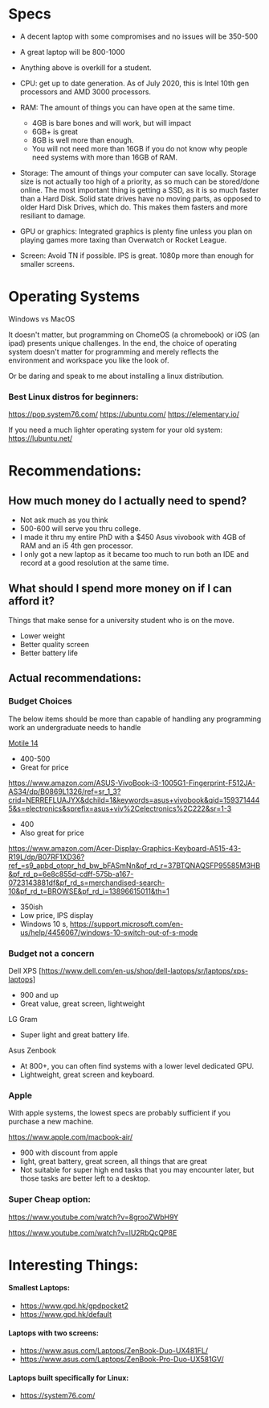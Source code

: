 # Specs 
- A decent laptop with some compromises and no issues will be 350-500
- A great laptop will be 800-1000
- Anything above is overkill for a student.



- CPU: get up to date generation.  As of July 2020, this is Intel 10th gen processors and AMD 3000 processors. 
- RAM: The amount of things you can have open at the same time.
    - 4GB is bare bones and will work, but will impact 
    - 6GB+ is great
    - 8GB is well more than enough.
    - You will not need more than 16GB if you do not know why people need systems with more than 16GB of RAM.

- Storage: The amount of things your computer can save locally. Storage size is not actually too high of a priority,  as so much can be stored/done online.  The most important thing is getting a SSD, as it is so much faster than a Hard Disk.
Solid state drives have no moving parts, as opposed to older Hard Disk Drives, which do.
This makes them fasters and more resiliant to damage.
 
 

- GPU or graphics: Integrated graphics is plenty fine unless you plan on playing games more taxing than Overwatch or Rocket League.


- Screen: Avoid TN if possible.  IPS is great. 1080p more than enough for smaller screens.

# Operating Systems
Windows vs MacOS

It doesn't matter, but programming on ChomeOS (a chromebook) or iOS (an ipad) presents unique challenges.
In the end, the choice of operating system doesn't matter for programming and merely reflects the environment and workspace you like the look of.

Or be daring and speak to me about installing a linux distribution.


### Best Linux distros for beginners:
https://pop.system76.com/
https://ubuntu.com/
https://elementary.io/

If you need a much lighter operating system for your old system:
https://lubuntu.net/





# Recommendations:


## How much money do I actually need to spend?

- Not ask much as you think
- 500-600 will serve you thru college.
- I made it thru my entire PhD with a $450 Asus vivobook with 4GB of RAM and an i5 4th gen processor.
- I only got a new laptop as it became too much to run both an IDE and record at a good resolution at the same time. 


## What should I spend more money on if I can afford it?
Things that make sense for a university student who is on the move.
- Lower weight
- Better quality screen
- Better battery life


## Actual recommendations:

### Budget Choices

The below items should be more than capable of handling any programming work an undergraduate needs to handle

[Motile 14](https://www.walmart.com/ip/MOTILE-14-Performance-Laptop-FHD-AMD-Ryzen-5-Radeon-Vega-8-Graphics-THX-Spatial-Audio-Tuned-THX-display-8GB-RAM-256GB-SSD-HDMI-Front-720p-HD-IR-Camer/587143396)
- 400-500
- Great for price



https://www.amazon.com/ASUS-VivoBook-i3-1005G1-Fingerprint-F512JA-AS34/dp/B0869L1326/ref=sr_1_3?crid=NERREFLUAJYX&dchild=1&keywords=asus+vivobook&qid=1593714445&s=electronics&sprefix=asus+viv%2Celectronics%2C222&sr=1-3
- 400
- Also great for price



https://www.amazon.com/Acer-Display-Graphics-Keyboard-A515-43-R19L/dp/B07RF1XD36?ref_=s9_apbd_otopr_hd_bw_bFASmNn&pf_rd_r=37BTQNAQSFP95585M3HB&pf_rd_p=6e8c855d-cdff-575b-a167-0723143881df&pf_rd_s=merchandised-search-10&pf_rd_t=BROWSE&pf_rd_i=13896615011&th=1
- 350ish
- Low price, IPS display
- Windows 10 s, https://support.microsoft.com/en-us/help/4456067/windows-10-switch-out-of-s-mode 


### Budget not a concern

Dell XPS [https://www.dell.com/en-us/shop/dell-laptops/sr/laptops/xps-laptops]
- 900 and up
- Great value, great screen, lightweight

LG Gram
- Super light and great battery life.

Asus Zenbook
- At 800+, you can often find systems with a lower level dedicated GPU.
- Lightweight, great screen and keyboard.



### Apple

With apple systems, the lowest specs are probably sufficient if you purchase a new machine.

https://www.apple.com/macbook-air/
- 900 with discount from apple
- light, great battery, great screen, all things that are great
- Not suitable for super high end tasks that you may encounter later, but those tasks are better left to a desktop.




### Super Cheap option:
https://www.youtube.com/watch?v=8grooZWbH9Y

https://www.youtube.com/watch?v=lU2RbQcQP8E




# Interesting Things:

#### Smallest Laptops:
- https://www.gpd.hk/gpdpocket2
- https://www.gpd.hk/default

#### Laptops with two screens:
- https://www.asus.com/Laptops/ZenBook-Duo-UX481FL/
- https://www.asus.com/Laptops/ZenBook-Pro-Duo-UX581GV/

#### Laptops built specifically for Linux:
- https://system76.com/
